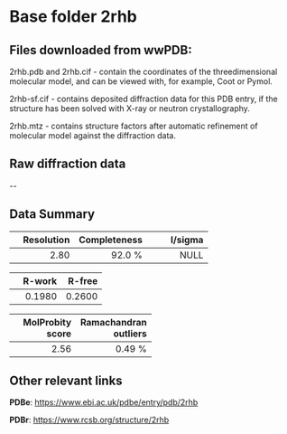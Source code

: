 # Base folder 2rhb

## Files downloaded from wwPDB:

2rhb.pdb and 2rhb.cif - contain the coordinates of the threedimensional molecular model, and can be viewed with, for example, Coot or Pymol.

2rhb-sf.cif - contains deposited diffraction data for this PDB entry, if the structure has been solved with X-ray or neutron crystallography.

2rhb.mtz - contains structure factors after automatic refinement of molecular model against the diffraction data.

## Raw diffraction data

--<br> 

## Data Summary
|   | Resolution | Completeness| I/sigma |
|---|-------------:|----------------:|--------------:|
|   |2.80|92.0  %|<img width=50/>NULL |

|   | **R-work**| **R-free**   
|---|-------------:|----------------:|           
||0.1980|0.2600|

|   |**MolProbity<br>score**| **Ramachandran<br>outliers** 
|---|-------------:|----------------:|
||2.56|0.49 %|

## Other relevant links 
**PDBe**:  https://www.ebi.ac.uk/pdbe/entry/pdb/2rhb
 
**PDBr**: https://www.rcsb.org/structure/2rhb 


